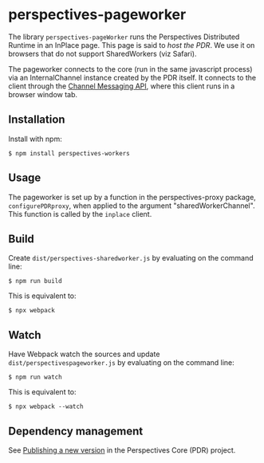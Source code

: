 # perspectives-pageworker
The library `perspectives-pageWorker` runs the Perspectives Distributed Runtime in an InPlace page. This page is said to *host the PDR*. We use it on browsers that do not support SharedWorkers (viz Safari).

The pageworker connects to the core (run in the same javascript process) via an InternalChannel instance created by the PDR itself. It connects to the client through the [Channel Messaging API](https://developer.mozilla.org/en-US/docs/Web/API/Channel_Messaging_API), where this client runs in a browser window tab.

## Installation
Install with npm:

```
$ npm install perspectives-workers
```

## Usage
The pageworker is set up by a function in the perspectives-proxy package, `configurePDRproxy`, when applied to the argument "sharedWorkerChannel". This function is called by the `inplace` client.


## Build
Create `dist/perspectives-sharedworker.js` by evaluating on the command line:

```
$ npm run build
```
This is equivalent to:
```
$ npx webpack
```
## Watch
Have Webpack watch the sources and update `dist/perspectivespageworker.js` by evaluating on the command line:

```
$ npm run watch
```
This is equivalent to:
```
$ npx webpack --watch
```

## Dependency management
See [Publishing a new version](https://github.com/joopringelberg/perspectives-core/blob/master/technical%20readme.md#publishing-a-new-version) in the Perspectives Core (PDR) project.

